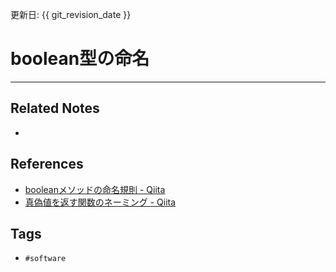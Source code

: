 更新日: {{ git_revision_date }}

# boolean型の命名

----
## Related Notes
- 

## References
- [booleanメソッドの命名規則 - Qiita](https://qiita.com/GinGinDako/items/6e8b696c4734b8e92d2b)
- [真偽値を返す関数のネーミング - Qiita](https://qiita.com/yskszk/items/5a7f99c974773f03a82a)

## Tags
- `#software` 